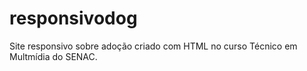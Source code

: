 # responsivodog
Site responsivo sobre adoção criado com HTML no curso Técnico em Multmídia do SENAC.
